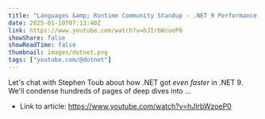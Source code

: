 ```yaml
---
title: "Languages &amp; Runtime Community Standup - .NET 9 Performance Improvements Q&amp;A"
date: 2025-01-10T07:13:40Z
link: https://www.youtube.com/watch?v=hJIrbWzoeP0
showShare: false
showReadTime: false
thumbnail: images/dotnet.png
tags: ["youtube.com/@dotnet"]
---
```

Let's chat with Stephen Toub about how .NET got _even faster_ in .NET 9. We'll condense hundreds of pages of deep dives into ...

- Link to article: https://www.youtube.com/watch?v=hJIrbWzoeP0